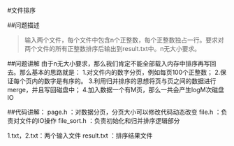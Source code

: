 #文件排序

##问题描述
>输入两个文件，每个文件中包含n个正整数，每个正整数独占一行。要求对两个文件的所有正整数排序后输出到result.txt中。n无大小要求。

##问题讲解
由于n无大小要求，那么我们肯定不能全部载入内存中排序再写回去。那么基本的思路就是：
1.对文件内的数字分页，例如每页100个正整数；
2.保证每个页内的数字是有序的。
3.利用归并排序的思想将页与页之间的数据进行merge，并且写回磁盘中；
4.加入数据一个有M页，那么一共会产生logM次磁盘IO

##代码讲解：
page.h ：对数据分页，分页大小可以修改代码动态改变
file.h ：负责对文件的IO操作
file_sort.h ：负责初始化和归并排序逻辑部分

1.txt，2.txt：两个输入文件
result.txt  ：排序结果文件
